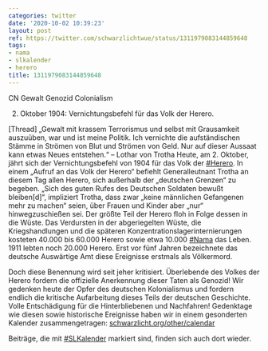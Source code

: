 ```yaml
---
categories: twitter
date: '2020-10-02 10:39:23'
layout: post
ref: https://twitter.com/schwarzlichtwue/status/1311979083144859648
tags:
- nama
- slkalender
- herero
title: 1311979083144859648
---
```

CN Gewalt Genozid Colonialism



2. Oktober 1904: Vernichtungsbefehl für das Volk der Herero.



[Thread]
„Gewalt mit krassem Terrorismus und selbst mit Grausamkeit auszuüben, war und ist meine Politik. Ich vernichte die aufständischen Stämme in Strömen von Blut und Strömen von Geld. Nur auf dieser Aussaat kann etwas Neues entstehen.“ – Lothar von Trotha
Heute, am 2. Oktober, jährt sich der Vernichtungsbefehl von 1904 für das Volk der [#Herero](/t/herero). In einem „Aufruf an das Volk der Herero“ befiehlt Generalleutnant Trotha an diesem Tag allen Herero, sich außerhalb der „deutschen Grenzen“ zu begeben.
„Sich des guten Rufes des Deutschen Soldaten bewußt bleiben[d]“, impliziert Trotha, dass zwar „keine männlichen Gefangenen mehr zu machen“ seien, über Frauen und Kinder aber „nur“ hinwegzuschießen sei. Der größte Teil der Herero floh in Folge dessen in die Wüste.
Das Verdursten in der abgeriegelten Wüste, die Kriegshandlungen und die späteren Konzentrationslagerinternierungen kosteten 40.000 bis 60.000 Herero sowie etwa 10.000 [#Nama](/t/nama) das Leben. 1911 lebten noch 20.000 Herero.
Erst vor fünf Jahren bezeichnete das deutsche Auswärtige Amt diese Ereignisse erstmals als Völkermord.

Doch diese Benennung wird seit jeher kritisiert. Überlebende des Volkes der Herero fordern die offizielle Anerkennung dieser Taten als Genozid!
Wir gedenken heute der Opfer des deutschen Kolonialismus und fordern endlich die kritische Aufarbeitung dieses Teils der deutschen Geschichte. Volle Entschädigung für die Hinterbliebenen und Nachfahren!
Gedenktage wie diesen sowie historische Ereignisse haben wir in einem gesonderten Kalender zusammengetragen: [schwarzlicht.org/other/calendar](https://schwarzlicht.org/other/calendar)



Beiträge, die mit [#SLKalender](/t/slkalender) markiert sind, finden sich auch dort wieder.